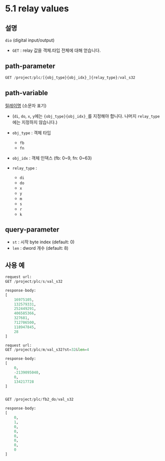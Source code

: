 ﻿# 5.1 relay values

## 설명

`dio` (digital input/output)

- `GET` : relay 값을 객체.타입 전체에 대해 얻습니다.

## path-parameter

```python
GET /project/plc/[{obj_type}{obj_idx}_]{relay_type}/val_s32
```

## path-variable

[릴레이명](https://hrbook-hrc.web.app/#/view/doc-hi6-embedded-plc/korean/3-relay/2-relay-expression) (소문자 표기)

* (`di`, `do`, `x`, `y`에는 `{obj_type}{obj_idx}_`를 지정해야 합니다. 나머지 `relay_type`에는 지정하지 않습니다.)

- `obj_type` : 객체 타입
  - `fb`
  - `fn`

- `obj_idx` : 객체 인덱스 (fb: 0~9, fn: 0~63)

- `relay_type` :
  - `di`
  - `do`
  - `x`
  - `y`
  - `m`
  - `s`
  - `r`
  - `k`


## query-parameter

- `st` : 시작 byte index (default: 0)
- `len` : dword 개수 (default: 8)


## 사용 예

```python
request url:
GET /project/plc/s/val_s32

response-body:
[
	16975105,
	132579331,
	252449291,
	406585366,
	327681,
	712706500,
	118947845,
	28
]
```

```python
request url:
GET /project/plc/m/val_s32?st=32&len=4

response-body:
[
	0,
	-2139095040,
	0,
	134217728
]


GET /project/plc/fb2_do/val_s32

response-body:
[
	0,
	1,
	0,
	0,
	0,
	0,
	0,
	0
]
```
